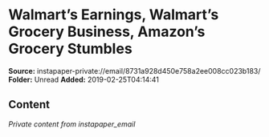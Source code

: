 # Walmart’s Earnings, Walmart’s Grocery Business, Amazon’s Grocery Stumbles

**Source:** instapaper-private://email/8731a928d450e758a2ee008cc023b183/
**Folder:** Unread
**Added:** 2019-02-25T04:14:41




## Content
*Private content from instapaper_email*
